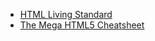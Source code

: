 - [HTML Living Standard](https://html.spec.whatwg.org/multipage/)
- [The Mega HTML5 Cheatsheet](https://medium.com/level-up-web/the-mega-html5-cheatsheet-e8c479b1c521)
